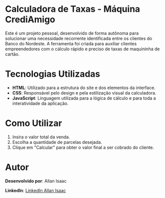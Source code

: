 # Calculadora de Taxas - Máquina CrediAmigo

Este é um projeto pessoal, desenvolvido de forma autônoma para solucionar uma necessidade recorrente identificada entre os clientes do Banco do Nordeste. A ferramenta foi criada para auxiliar clientes empreendedores com o cálculo rápido e preciso de taxas de maquininha de cartão.

# Tecnologias Utilizadas

- **HTML**: Utilizado para a estrutura do site e dos elementos da interface.
- **CSS**: Responsável pelo design e pela estilização visual da calculadora.
- **JavaScript**: Linguagem utilizada para a lógica de cálculo e para toda a interatividade da aplicação.


# Como Utilizar

1. Insira o valor total da venda.
2. Escolha a quantidade de parcelas desejada.
3. Clique em "Calcular" para obter o valor final a ser cobrado do cliente.


# Autor

**Desenvolvido por**: Allan Isaac

**LinkedIn**: [LinkedIn Allan Isaac](https://www.linkedin.com/in/allanisaac-dev/)

